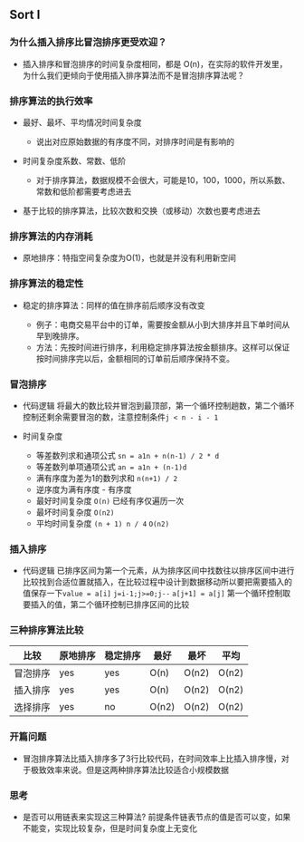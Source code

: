 ## Sort I

### 为什么插入排序比冒泡排序更受欢迎？

+ 插入排序和冒泡排序的时间复杂度相同，都是 O(n)，在实际的软件开发里，为什么我们更倾向于使用插入排序算法而不是冒泡排序算法呢？

### 排序算法的执行效率

+ 最好、最坏、平均情况时间复杂度

    + 说出对应原始数据的有序度不同，对排序时间是有影响的

+ 时间复杂度系数、常数、低阶

    + 对于排序算法，数据规模不会很大，可能是10，100，1000，所以系数、常数和低阶都需要考虑进去

+ 基于比较的排序算法，比较次数和交换（或移动）次数也要考虑进去

### 排序算法的内存消耗

+ 原地排序：特指空间复杂度为O(1)，也就是并没有利用新空间

### 排序算法的稳定性

+ 稳定的排序算法：同样的值在排序前后顺序没有改变

    + 例子：电商交易平台中的订单，需要按金额从小到大排序并且下单时间从早到晚排序。
    + 方法：先按时间进行排序，利用稳定排序算法按金额排序。这样可以保证按时间排序完以后，金额相同的订单前后顺序保持不变。

### 冒泡排序

+ 代码逻辑
    将最大的数比较并冒泡到最顶部，第一个循环控制趟数，第二个循环控制还剩余需要冒泡的数，注意控制条件`j < n - i - 1`

+ 时间复杂度
    + 等差数列求和通项公式 `sn = a1n + n(n-1) / 2 * d`
    + 等差数列单项通项公式 `an = a1n + (n-1)d`
    + 满有序度为差为1的数列求和 `n(n+1) / 2`
    + 逆序度为满有序度 - 有序度
    + 最好时间复杂度 `O(n)` 已经有序仅遍历一次
    + 最坏时间复杂度 `O(n2)`
    + 平均时间复杂度 `(n + 1) n / 4` `O(n2)`

### 插入排序

+ 代码逻辑
    已排序区间为第一个元素，从为排序区间中找数往以排序区间中进行比较找到合适位置就插入，在比较过程中设计到数据移动所以要把需要插入的值保存一下`value = a[i]` `j=i-1;j>=0;j--` `a[j+1] = a[j]` 第一个循环控制取要插入的值，第二个循环控制已排序区间的比较

### 三种排序算法比较

比较 | 原地排序 | 稳定排序 | 最好 | 最坏 | 平均
-|-|-|-|-|-
冒泡排序 | yes | yes | O(n) | O(n2) | O(n2)
插入排序 | yes | yes | O(n) | O(n2) | O(n2)
选择排序 | yes | no  | O(n2) | O(n2) | O(n2)

### 开篇问题

+ 冒泡排序算法比插入排序多了3行比较代码，在时间效率上比插入排序慢，对于极致效率来说。但是这两种排序算法比较适合小规模数据

### 思考

+ 是否可以用链表来实现这三种算法?
    前提条件链表节点的值是否可以变，如果不能变，实现比较复杂，但是时间复杂度上无变化
